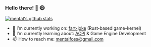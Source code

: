 ### Hello there! 👋 :smile:

[![mental's github stats](https://github-readme-stats.vercel.app/api?username=mental32&theme=dark&show_icons=true&count_private=true)](https://github.com/anuraghazra/github-readme-stats)

  * 🔭 I’m currently working on: [fart-joke] (Rust-based game-kernel)
  * 🌱 I’m currently learning about: [ACPI] & Game Engine Development
  * 📫 How to reach me: mentalfoss@gmail.com
<!--  * 🎥 I now [stream on twitch](https://www.twitch.tv/0xmental) most days! (GMT+3 from 9pm) -->

[ACPI]: https://github.com/mental32/osdev/blob/master/acpi/ACPI_6_3_final_Jan30.pdf
[rustc]: https://rustc-dev-guide.rust-lang.org/
[fart-joke]: https://github.com/mental32/fart-joke
